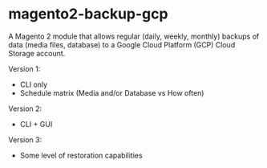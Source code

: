 # magento2-backup-gcp
A Magento 2 module that allows regular (daily, weekly, monthly) backups of data (media files, database) to a Google Cloud Platform (GCP) Cloud Storage account.

Version 1:
- CLI only
- Schedule matrix (Media and/or Database vs How often)

Version 2:
- CLI + GUI

Version 3:
- Some level of restoration capabilities
